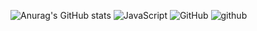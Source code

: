 ![Anurag's GitHub stats](https://github-readme-stats.vercel.app/api?username=DEV-PEACE&show_icons=true&theme=radical)
![JavaScript](https://img.shields.io/badge/javascript-%23323330.svg?style=for-the-badge&logo=javascript&logoColor=%23F7DF1E)
![GitHub](https://img.shields.io/badge/github-%23121011.svg?style=for-the-badge&logo=github)
![github](https://camo.githubusercontent.com/44fdaa060d912be3c9d81476e18de2c3a386016fb9707b78730af6720bb5912f/68747470733a2f2f692e6962622e636f2f397976735a685a2f48696e64757374616e2e706e67)
